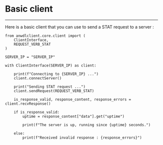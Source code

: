 # Basic client

----

Here is a basic client that you can use to send a STAT request to a server :

```
from anwdlclient.core.client import (
	ClientInterface, 
	REQUEST_VERB_STAT
)

SERVER_IP = "SERVER_IP"

with ClientInterface(SERVER_IP) as client:

	print(f"Connecting to {SERVER_IP} ...")
	client.connectServer()

	print("Sending STAT request ...")
	client.sendRequest(REQUEST_VERB_STAT)

	is_response_valid, response_content, response_errors = client.recvResponse()

	if is_response_valid:
		uptime = response_content["data"].get("uptime")

		print(f"The server is up, running since {uptime} seconds.")

	else:
		print(f"Received invalid response : {response_errors}")

```